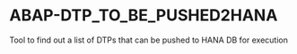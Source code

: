 # ABAP-DTP_TO_BE_PUSHED2HANA
Tool to find out a list of DTPs that can be pushed to HANA DB for execution
